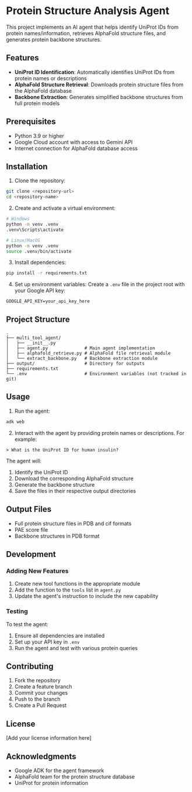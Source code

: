 # Protein Structure Analysis Agent

This project implements an AI agent that helps identify UniProt IDs from protein names/information, retrieves AlphaFold structure files, and generates protein backbone structures.

## Features

- **UniProt ID Identification**: Automatically identifies UniProt IDs from protein names or descriptions
- **AlphaFold Structure Retrieval**: Downloads protein structure files from the AlphaFold database
- **Backbone Extraction**: Generates simplified backbone structures from full protein models

## Prerequisites

- Python 3.9 or higher
- Google Cloud account with access to Gemini API
- Internet connection for AlphaFold database access

## Installation

1. Clone the repository:
```bash
git clone <repository-url>
cd <repository-name>
```

2. Create and activate a virtual environment:
```bash
# Windows
python -m venv .venv
.venv\Scripts\activate

# Linux/MacOS
python -m venv .venv
source .venv/bin/activate
```

3. Install dependencies:
```bash
pip install -r requirements.txt
```

4. Set up environment variables:
Create a `.env` file in the project root with your Google API key:
```
GOOGLE_API_KEY=your_api_key_here
```

## Project Structure

```
.
├── multi_tool_agent/
│   ├── __init__.py
│   ├── agent.py              # Main agent implementation
│   ├── alphafold_retrieve.py # AlphaFold file retrieval module
│   └── extract_backbone.py   # Backbone extraction module
├── output/                   # Directory for outputs          
├── requirements.txt
└── .env                      # Environment variables (not tracked in git)
```

## Usage

1. Run the agent:
```bash
adk web
```

2. Interact with the agent by providing protein names or descriptions. For example:
```
> What is the UniProt ID for human insulin?
```

The agent will:
1. Identify the UniProt ID
2. Download the corresponding AlphaFold structure
3. Generate the backbone structure
4. Save the files in their respective output directories

## Output Files

- Full protein structure files in PDB and cif formats
- PAE score file
- Backbone structures in PDB format

## Development

### Adding New Features

1. Create new tool functions in the appropriate module
2. Add the function to the `tools` list in `agent.py`
3. Update the agent's instruction to include the new capability

### Testing

To test the agent:
1. Ensure all dependencies are installed
2. Set up your API key in `.env`
3. Run the agent and test with various protein queries

## Contributing

1. Fork the repository
2. Create a feature branch
3. Commit your changes
4. Push to the branch
5. Create a Pull Request

## License

[Add your license information here]

## Acknowledgments

- Google ADK for the agent framework
- AlphaFold team for the protein structure database
- UniProt for protein information 